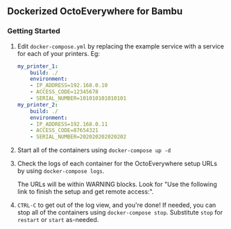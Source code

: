 ## Dockerized OctoEverywhere for Bambu

### Getting Started

1. Edit `docker-compose.yml` by replacing the example service with a service for each of your printers. Eg:
    ```yaml
    my_printer_1:
        build: ./
        environment:
        - IP_ADDRESS=192.168.0.10
        - ACCESS_CODE=12345678
        - SERIAL_NUMBER=101010101010101
    my_printer_2:
        build: ./
        environment:
        - IP_ADDRESS=192.168.0.11
        - ACCESS_CODE=87654321
        - SERIAL_NUMBER=202020202020202
    ```

1. Start all of the containers using `docker-compose up -d`

1. Check the logs of each container for the OctoEverywhere setup URLs by using `docker-compose logs`.

    The URLs will be within WARNING blocks. Look for "Use the following link to finish the setup and get remote access:".

1. `CTRL-C` to get out of the log view, and you're done!
    If needed, you can stop all of the containers using `docker-compose stop`. Substitute `stop` for `restart` or `start` as-needed.

